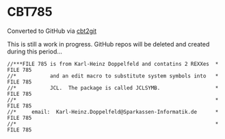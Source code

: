 # CBT785
Converted to GitHub via [cbt2git](https://github.com/wizardofzos/cbt2git)

This is still a work in progress. GitHub repos will be deleted and created during this period...

```
//***FILE 785 is from Karl-Heinz Doppelfeld and contatins 2 REXXes  *   FILE 785
//*           and an edit macro to substitute system symbols into   *   FILE 785
//*           JCL.  The package is called JCLSYMB.                  *   FILE 785
//*                                                                 *   FILE 785
//*     email:  Karl-Heinz.Doppelfeld@Sparkassen-Informatik.de      *   FILE 785
//*                                                                 *   FILE 785
```
